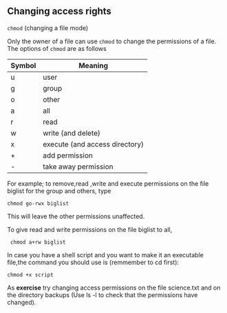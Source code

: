 
## Changing access rights

`chmod` (changing a file mode)

Only the owner of a file can use `chmod` to change the permissions of a file. The options of `chmod` are as follows

|**Symbol**|**Meaning**|
|----------|-----------|
|u |user|
|g|group|
|o|other|
|a|all|
|r|read|
|w|write (and delete)|
|x|execute (and access directory)|
|+|add permission|
|-|take away permission|

For example; to remove,read ,write and execute permissions on the file biglist for the group and others, type

```
chmod go-rwx biglist
```

This will leave the other permissions unaffected.

To give read and write permissions on the file biglist to all,

```
 chmod a+rw biglist
 ```
In case you have a shell script and you want to make it an executable file,the command you should use is (remmember to cd first):

```
chmod +x script
```
As **exercise** try changing access permissions on the file science.txt and on the directory backups (Use ls -l to check that the permissions have changed).

